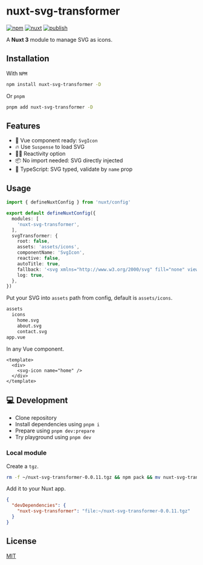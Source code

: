 # nuxt-svg-transformer

[![npm](https://img.shields.io/npm/v/nuxt-svg-transformer.svg?style=flat-square&color=CB3837&logo=npm&logoColor=ffffff&label=npm)](https://www.npmjs.com/package/nuxt-svg-transformer)
[![nuxt](https://img.shields.io/static/v1?label=Nuxt&message=3&color=00C58E&style=flat-square&logo=nuxt.js&logoColor=ffffff)](https://nuxt.com/)
[![publish](https://img.shields.io/github/workflow/status/kiwilan/nuxt-svg-transformer/publish?style=flat-square&logo=github&logoColor=ffffff&label=publish)](https://github.com/kiwilan/nuxt-svg-transformer/actions)

A **Nuxt 3** module to manage SVG as icons.

## Installation

With `NPM`

```bash
npm install nuxt-svg-transformer -D
```

Or `pnpm`

```bash
pnpm add nuxt-svg-transformer -D
```

## Features

- 🔎 Vue component ready: `SvgIcon`
- 🔥 Use `Suspense` to load SVG
- 🤙🏻 Reactivity option
- 📦 No import needed: SVG directly injected
- 🦾 TypeScript: SVG typed, validate by `name` prop

## Usage

```ts
import { defineNuxtConfig } from 'nuxt/config'

export default defineNuxtConfig({
  modules: [
    'nuxt-svg-transformer',
  ],
  svgTransformer: {
    root: false,
    assets: 'assets/icons',
    componentName: 'SvgIcon',
    reactive: false,
    autoTitle: true,
    fallback: '<svg xmlns="http://www.w3.org/2000/svg" fill="none" viewBox="0 0 24 24" stroke-width="1.5" stroke="red" style="width: 1.5rem; height: 1.5rem;"><path stroke-linecap="round" stroke-linejoin="round" d="M12 9v3.75m-9.303 3.376c-.866 1.5.217 3.374 1.948 3.374h14.71c1.73 0 2.813-1.874 1.948-3.374L13.949 3.378c-.866-1.5-3.032-1.5-3.898 0L2.697 16.126zM12 15.75h.007v.008H12v-.008z" /></svg>',
    log: true,
  },
})
```

Put your SVG into `assets` path from config, default is `assets/icons`.

```bash
assets
  icons
    home.svg
    about.svg
    contact.svg
app.vue
```

In any Vue component.

```vue
<template>
  <div>
    <svg-icon name="home" />
  </div>
</template>
```

## 💻 Development

- Clone repository
- Install dependencies using `pnpm i`
- Prepare using `pnpm dev:prepare`
- Try playground using `pnpm dev`

### Local module

Create a `tgz`.

```bash
rm -f ~/nuxt-svg-transformer-0.0.11.tgz && npm pack && mv nuxt-svg-transformer-0.0.11.tgz ~/
```

Add it to your Nuxt app.

```json
{
  "devDependencies": {
    "nuxt-svg-transformer": "file:~/nuxt-svg-transformer-0.0.11.tgz"
  }
}
```

## License

[MIT](./LICENSE)
